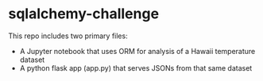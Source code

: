 # sqlalchemy-challenge

This repo includes two primary files:
- A Jupyter notebook that uses ORM for analysis of a Hawaii temperature dataset
- A python flask app (app.py) that serves JSONs from that same dataset
